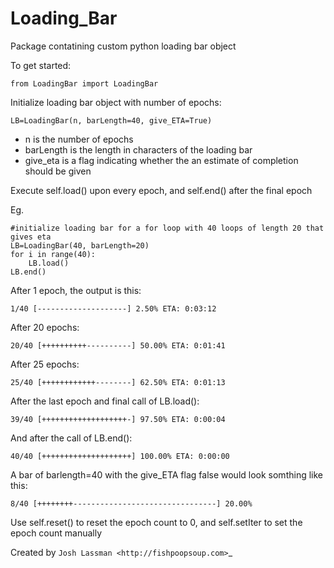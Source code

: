 Loading_Bar
=========
 Package contatining custom python loading bar object

To get started:

	from LoadingBar import LoadingBar

Initialize loading bar object with number of epochs:
	
	LB=LoadingBar(n, barLength=40, give_ETA=True)

* n is the number of epochs
* barLength is the length in characters of the loading bar
* give_eta is a flag indicating whether the an estimate of completion should be given

Execute self.load() upon every epoch, and self.end() after the final epoch

Eg.

	#initialize loading bar for a for loop with 40 loops of length 20 that gives eta
	LB=LoadingBar(40, barLength=20)
	for i in range(40):
		LB.load()
	LB.end()

After 1 epoch, the output is this:

	1/40 [--------------------] 2.50% ETA: 0:03:12

After 20 epochs:

	20/40 [++++++++++----------] 50.00% ETA: 0:01:41

After 25 epochs:

	25/40 [++++++++++++--------] 62.50% ETA: 0:01:13

After the last epoch and final call of LB.load():

	39/40 [+++++++++++++++++++-] 97.50% ETA: 0:00:04

And after the call of LB.end():

	40/40 [++++++++++++++++++++] 100.00% ETA: 0:00:00



A bar of barlength=40 with the give_ETA flag false would look somthing like this:

	8/40 [++++++++--------------------------------] 20.00%

Use self.reset() to reset the epoch count to 0, and self.setIter to set the epoch count manually

Created by `Josh Lassman <http://fishpoopsoup.com>`_
